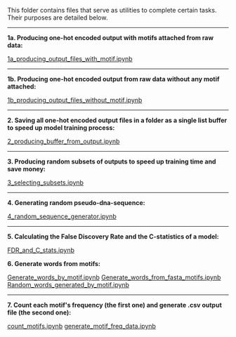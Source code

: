 This folder contains files that serve as utilities to complete certain tasks. Their purposes are detailed below.

---

**1a. Producing one-hot encoded output with motifs attached from raw data:**

[1a_producing_output_files_with_motif.ipynb](1a_producing_output_files_with_motif.ipynb)

---

**1b. Producing one-hot encoded output from raw data without any motif attached:**

[1b_producing_output_files_without_motif.ipynb](1b_producing_output_files_without_motif.ipynb)

---

**2. Saving all one-hot encoded output files in a folder as a single list buffer to speed up model training process:**

[2_producing_buffer_from_output.ipynb](2_producing_buffer_from_output.ipynb)

---

**3. Producing random subsets of outputs to speed up training time and save money:**

[3_selecting_subsets.ipynb](3_selecting_subsets.ipynb)

---

**4. Generating random pseudo-dna-sequence:**

[4_random_sequence_generator.ipynb](4_random_sequence_generator.ipynb)

---
**5. Calculating the False Discovery Rate and the C-statistics of a model:**

[FDR_and_C_stats.ipynb](FDR_and_C_stats.ipynb)

**6. Generate words from motifs:**

[Generate_words_by_motif.ipynb](Generate_words_by_motif.ipynb)
[Generate_words_from_fasta_motifs.ipynb](Generate_words_from_fasta_motifs.ipynb)
[Random_words_generated_by_motif.ipynb](Random_words_generated_by_motif.ipynb)

---
**7. Count each motif's frequency (the first one) and generate .csv output file (the second one):**

[count_motifs.ipynb](count_motifs.ipynb) 
[generate_motif_freq_data.ipynb](generate_motif_freq_data.ipynb)